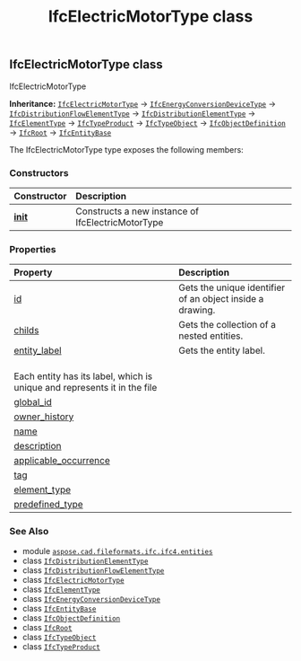 ﻿---
title: IfcElectricMotorType class
second_title: Aspose.CAD for Python via .NET API References
description: 
type: docs
weight: 2180
url: /python-net/aspose.cad.fileformats.ifc.ifc4.entities/ifcelectricmotortype/
is_root: false
---

## IfcElectricMotorType class

IfcElectricMotorType



**Inheritance:** [`IfcElectricMotorType`](/cad/python-net/aspose.cad.fileformats.ifc.ifc4.entities/ifcelectricmotortype) → 
[`IfcEnergyConversionDeviceType`](/cad/python-net/aspose.cad.fileformats.ifc.ifc4.entities/ifcenergyconversiondevicetype) → 
[`IfcDistributionFlowElementType`](/cad/python-net/aspose.cad.fileformats.ifc.ifc4.entities/ifcdistributionflowelementtype) → 
[`IfcDistributionElementType`](/cad/python-net/aspose.cad.fileformats.ifc.ifc4.entities/ifcdistributionelementtype) → 
[`IfcElementType`](/cad/python-net/aspose.cad.fileformats.ifc.ifc4.entities/ifcelementtype) → 
[`IfcTypeProduct`](/cad/python-net/aspose.cad.fileformats.ifc.ifc4.entities/ifctypeproduct) → 
[`IfcTypeObject`](/cad/python-net/aspose.cad.fileformats.ifc.ifc4.entities/ifctypeobject) → 
[`IfcObjectDefinition`](/cad/python-net/aspose.cad.fileformats.ifc.ifc4.entities/ifcobjectdefinition) → 
[`IfcRoot`](/cad/python-net/aspose.cad.fileformats.ifc.ifc4.entities/ifcroot) → 
[`IfcEntityBase`](/cad/python-net/aspose.cad.fileformats.ifc/ifcentitybase)



The IfcElectricMotorType type exposes the following members:

### Constructors
| Constructor | Description |
| :- | :- |
| [__init__](/cad/python-net/aspose.cad.fileformats.ifc.ifc4.entities/ifcelectricmotortype/__init__/#) | Constructs a new instance of IfcElectricMotorType |


### Properties
| Property | Description |
| :- | :- |
| [id](/cad/python-net/aspose.cad.fileformats.ifc.ifc4.entities/ifcelectricmotortype/id) | Gets the unique identifier of an object inside a drawing. |
| [childs](/cad/python-net/aspose.cad.fileformats.ifc.ifc4.entities/ifcelectricmotortype/childs) | Gets the collection of a nested entities. |
| [entity_label](/cad/python-net/aspose.cad.fileformats.ifc.ifc4.entities/ifcelectricmotortype/entity_label) | Gets the entity label.<br/>Each entity has its label, which is unique and represents it in the file |
| [global_id](/cad/python-net/aspose.cad.fileformats.ifc.ifc4.entities/ifcelectricmotortype/global_id) |  |
| [owner_history](/cad/python-net/aspose.cad.fileformats.ifc.ifc4.entities/ifcelectricmotortype/owner_history) |  |
| [name](/cad/python-net/aspose.cad.fileformats.ifc.ifc4.entities/ifcelectricmotortype/name) |  |
| [description](/cad/python-net/aspose.cad.fileformats.ifc.ifc4.entities/ifcelectricmotortype/description) |  |
| [applicable_occurrence](/cad/python-net/aspose.cad.fileformats.ifc.ifc4.entities/ifcelectricmotortype/applicable_occurrence) |  |
| [tag](/cad/python-net/aspose.cad.fileformats.ifc.ifc4.entities/ifcelectricmotortype/tag) |  |
| [element_type](/cad/python-net/aspose.cad.fileformats.ifc.ifc4.entities/ifcelectricmotortype/element_type) |  |
| [predefined_type](/cad/python-net/aspose.cad.fileformats.ifc.ifc4.entities/ifcelectricmotortype/predefined_type) |  |



### See Also
* module [`aspose.cad.fileformats.ifc.ifc4.entities`](..)
* class [`IfcDistributionElementType`](/cad/python-net/aspose.cad.fileformats.ifc.ifc4.entities/ifcdistributionelementtype)
* class [`IfcDistributionFlowElementType`](/cad/python-net/aspose.cad.fileformats.ifc.ifc4.entities/ifcdistributionflowelementtype)
* class [`IfcElectricMotorType`](/cad/python-net/aspose.cad.fileformats.ifc.ifc4.entities/ifcelectricmotortype)
* class [`IfcElementType`](/cad/python-net/aspose.cad.fileformats.ifc.ifc4.entities/ifcelementtype)
* class [`IfcEnergyConversionDeviceType`](/cad/python-net/aspose.cad.fileformats.ifc.ifc4.entities/ifcenergyconversiondevicetype)
* class [`IfcEntityBase`](/cad/python-net/aspose.cad.fileformats.ifc/ifcentitybase)
* class [`IfcObjectDefinition`](/cad/python-net/aspose.cad.fileformats.ifc.ifc4.entities/ifcobjectdefinition)
* class [`IfcRoot`](/cad/python-net/aspose.cad.fileformats.ifc.ifc4.entities/ifcroot)
* class [`IfcTypeObject`](/cad/python-net/aspose.cad.fileformats.ifc.ifc4.entities/ifctypeobject)
* class [`IfcTypeProduct`](/cad/python-net/aspose.cad.fileformats.ifc.ifc4.entities/ifctypeproduct)
